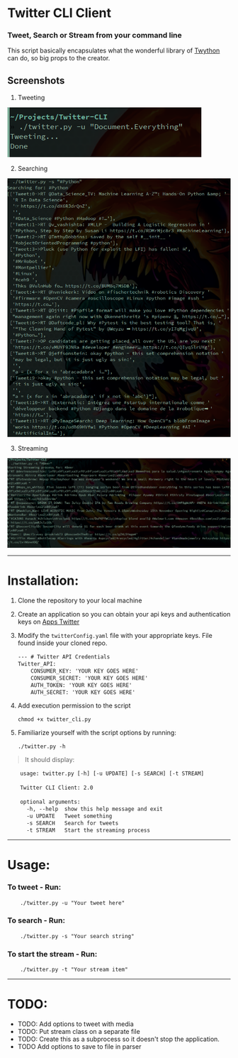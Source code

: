 # Twitter CLI Client

### Tweet, Search or Stream from your command line

This script basically encapsulates what the wonderful library of [Twython](https://github.com/ryanmcgrath/twython) can do, so big props to the creator.

## Screenshots

1. Tweeting

![tweeting](./images/tweet.png)

2. Searching

![searching](./images/searching.png)

3. Streaming

![streaming](./images/stream.png)

---

# Installation:

1. Clone the repository to your local machine
2. Create an application so you can obtain your api keys and authentication keys on [Apps Twitter](https://apps.twitter.com/)
3. Modify the `twitterConfig.yaml` file with your appropriate keys. File found inside your cloned repo.

       --- # Twitter API Credentials
       Twitter_API:
           CONSUMER_KEY: 'YOUR KEY GOES HERE'
           CONSUMER_SECRET: 'YOUR KEY GOES HERE'
           AUTH_TOKEN: 'YOUR KEY GOES HERE'
           AUTH_SECRET: 'YOUR KEY GOES HERE'

4. Add execution permission to the script

       chmod +x twitter_cli.py

5. Familiarize yourself with the script options by running:

       ./twitter.py -h

> It should display:

        usage: twitter.py [-h] [-u UPDATE] [-s SEARCH] [-t STREAM]

        Twitter CLI Client: 2.0

        optional arguments:
          -h, --help  show this help message and exit
          -u UPDATE   Tweet something
          -s SEARCH   Search for tweets
          -t STREAM   Start the streaming process

---

# Usage:

### To tweet - Run:

        ./twitter.py -u "Your tweet here"

### To search - Run:

        ./twitter.py -s "Your search string"

### To start the stream - Run:

        ./twitter.py -t "Your stream item"

---

# TODO:

* TODO: Add options to tweet with media
* TODO: Put stream class on a separate file
* TODO: Create this as a subprocess so it doesn't stop the application.
* TODO Add options to save to file in parser
